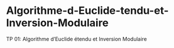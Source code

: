 # Algorithme-d-Euclide-tendu-et-Inversion-Modulaire
TP 01: Algorithme d’Euclide étendu et Inversion Modulaire
